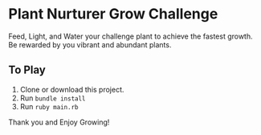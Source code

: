 # Plant Nurturer Grow Challenge
Feed, Light, and Water your challenge plant to achieve the fastest growth. Be rewarded by you vibrant and abundant plants.

## To Play
1. Clone or download this project.
2. Run ```bundle install```
3. Run ```ruby main.rb```

Thank you and Enjoy Growing!
